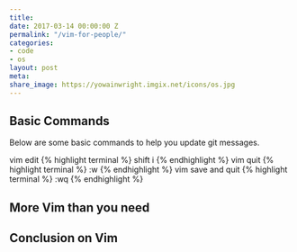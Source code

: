 ```yaml
---
title: 
date: 2017-03-14 00:00:00 Z
permalink: "/vim-for-people/"
categories:
- code
- os
layout: post
meta: 
share_image: https://yowainwright.imgix.net/icons/os.jpg
---
```


## Basic Commands 

Below are some basic commands to help you update git messages.

vim edit
{% highlight terminal %}
  shift i
{% endhighlight %}
vim quit
{% highlight terminal %}
  :w
{% endhighlight %}
vim save and quit
{% highlight terminal %}
  :wq
{% endhighlight %}

## More Vim than you need

## Conclusion on Vim

